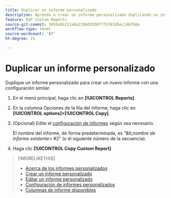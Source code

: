 ```yaml
---
title: Duplicar un informe personalizado
description: Aprenda a crear un informe personalizado duplicando un informe existente.
feature: DSP Custom Reports
source-git-commit: 3059a5b211a8a219b02930f7f5763d5ec1467b8e
workflow-type: tm+mt
source-wordcount: '87'
ht-degree: 1%

---
```


# Duplicar un informe personalizado

Duplique un informe personalizado para crear un nuevo informe con una configuración similar.

1. En el menú principal, haga clic en **[!UICONTROL Reports]**.

1. En la columna Opciones de la fila del informe, haga clic en **[!UICONTROL options]>[!UICONTROL Copy]**.

1. (Opcional) Edite el [configuración de informes](/help/dsp/reports/report-settings.md) según sea necesario.

   El nombre del informe, de forma predeterminada, es &quot;\&lt;*nombre de informe existente*\> \#2&quot; (o el siguiente número de la secuencia).

1. Haga clic **[!UICONTROL Copy Custom Report]**

>[!MORELIKETHIS]
>
>* [Acerca de los informes personalizados](/help/dsp/reports/report-about.md)
>* [Crear un informe personalizado](/help/dsp/reports/report-create.md)
>* [Editar un informe personalizado](/help/dsp/reports/report-edit.md)
>* [Configuración de informes personalizados](/help/dsp/reports/report-settings.md)
>* [Columnas de informe disponibles](/help/dsp/reports/report-columns.md)

